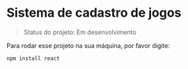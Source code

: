 <h1>Sistema de cadastro de jogos</h1>

> Status do projeto: Em desenvolvimento

Para rodar esse projeto na sua máquina, por favor digite:


``` 
npm install react
```
